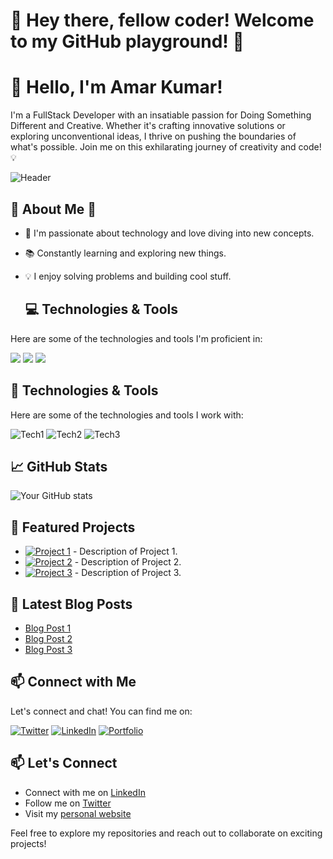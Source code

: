 # 👋 Hey there, fellow coder! Welcome to my GitHub playground! 🚀
# 👋 Hello, I'm Amar Kumar!

I'm a FullStack Developer with an insatiable passion for Doing Something Different and Creative. Whether it's crafting innovative solutions or exploring unconventional ideas, I thrive on pushing the boundaries of what's possible. Join me on this exhilarating journey of creativity and code! 💡


![Header](https://github.com/kaminkashi/kaminkashi/assets/152581912/a5efd2ec-cf31-405e-8f43-58edc827e9eb)


## 🌟 About Me 🚀

- 🤖 I'm passionate about technology and love diving into new concepts.
- 📚 Constantly learning and exploring new things.
- 💡 I enjoy solving problems and building cool stuff.

  
  ## 💻 Technologies & Tools

Here are some of the technologies and tools I'm proficient in:

[![](https://img.shields.io/badge/Code-Python-informational?style=flat&logo=python&logoColor=white&color=blue)](https://python.org/)
[![](https://img.shields.io/badge/Code-JavaScript-informational?style=flat&logo=javascript&logoColor=white&color=yellow)](https://developer.mozilla.org/en-US/docs/Web/JavaScript)
[![](https://img.shields.io/badge/Editor-VS_Code-informational?style=flat&logo=visual-studio-code&logoColor=white&color=blue)](https://code.visualstudio.com/)
<!-- Add more badges for your favorite languages, tools, and frameworks -->
## 🔧 Technologies & Tools

Here are some of the technologies and tools I work with:

![Tech1](https://img.shields.io/badge/-Tech1-333333?style=for-the-badge&logo=Tech1)
![Tech2](https://img.shields.io/badge/-Tech2-333333?style=for-the-badge&logo=Tech2)
![Tech3](https://img.shields.io/badge/-Tech3-333333?style=for-the-badge&logo=Tech3)

## 📈 GitHub Stats

![Your GitHub stats](https://github-readme-stats.vercel.app/api?username=AmarKumar&show_icons=true&theme=radical)

## 🌟 Featured Projects

- [![Project 1](https://via.placeholder.com/400x200)](link-to-project) - Description of Project 1.
- [![Project 2](https://via.placeholder.com/400x200)](link-to-project) - Description of Project 2.
- [![Project 3](https://via.placeholder.com/400x200)](link-to-project) - Description of Project 3.

## 📝 Latest Blog Posts

<!-- BLOG-POST-LIST:START -->
- [Blog Post 1](link-to-blog-post)
- [Blog Post 2](link-to-blog-post)
- [Blog Post 3](link-to-blog-post)
<!-- BLOG-POST-LIST:END -->

## 📫 Connect with Me

Let's connect and chat! You can find me on:

[![Twitter](https://img.shields.io/twitter/follow/yourtwitterhandle?style=social&logo=twitter)](https://twitter.com/yourtwitterhandle)
[![LinkedIn](https://img.shields.io/badge/-LinkedIn-blue?style=flat&logo=Linkedin&logoColor=white)](https://www.linkedin.com/in/yourlinkedinprofile/)
[![Portfolio](https://img.shields.io/badge/-Portfolio-red?style=flat&logo=appveyor&logoColor=white)](https://www.yourportfolio.com)

## 📫 Let's Connect

- Connect with me on [LinkedIn](https://linkedin.com/in/your-profile)
- Follow me on [Twitter](https://twitter.com/your-handle)
- Visit my [personal website](https://your-website.com)

<!-- Add more ways to connect or your social media links -->
Feel free to explore my repositories and reach out to collaborate on exciting projects!
